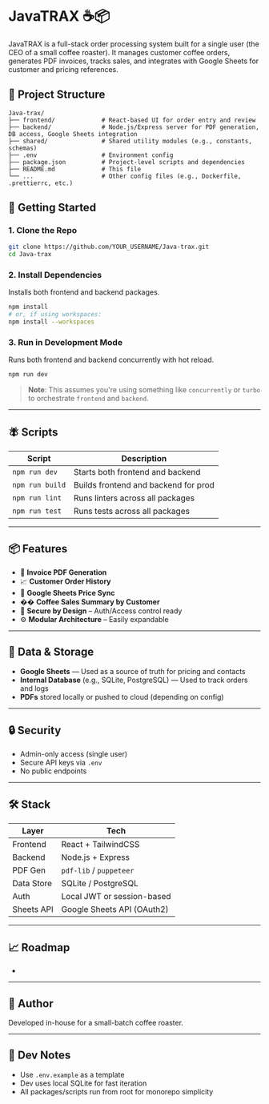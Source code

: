 # JavaTRAX ☕📦

JavaTRAX is a full-stack order processing system built for a single user (the CEO of a small coffee roaster). It manages customer coffee orders, generates PDF invoices, tracks sales, and integrates with Google Sheets for customer and pricing references.

## 📁 Project Structure

```
Java-trax/
├── frontend/             # React-based UI for order entry and review
├── backend/              # Node.js/Express server for PDF generation, DB access, Google Sheets integration
├── shared/               # Shared utility modules (e.g., constants, schemas)
├── .env                  # Environment config
├── package.json          # Project-level scripts and dependencies
├── README.md             # This file
└── ...                   # Other config files (e.g., Dockerfile, .prettierrc, etc.)
```

## 🚀 Getting Started

### 1. Clone the Repo

```bash
git clone https://github.com/YOUR_USERNAME/Java-trax.git
cd Java-trax
```

### 2. Install Dependencies

Installs both frontend and backend packages.

```bash
npm install
# or, if using workspaces:
npm install --workspaces
```

### 3. Run in Development Mode

Runs both frontend and backend concurrently with hot reload.

```bash
npm run dev
```

> **Note**: This assumes you're using something like `concurrently` or `turbo` to orchestrate `frontend` and `backend`.

---

## 🪰 Scripts

| Script          | Description                          |
| --------------- | ------------------------------------ |
| `npm run dev`   | Starts both frontend and backend     |
| `npm run build` | Builds frontend and backend for prod |
| `npm run lint`  | Runs linters across all packages     |
| `npm run test`  | Runs tests across all packages       |

---

## 📦 Features

* 💼 **Invoice PDF Generation**
* 📈 **Customer Order History**
* 🧾 **Google Sheets Price Sync**
* �� **Coffee Sales Summary by Customer**
* 🔐 **Secure by Design** – Auth/Access control ready
* ⚙️ **Modular Architecture** – Easily expandable

---

## 📂 Data & Storage

* **Google Sheets** — Used as a source of truth for pricing and contacts
* **Internal Database** (e.g., SQLite, PostgreSQL) — Used to track orders and logs
* **PDFs** stored locally or pushed to cloud (depending on config)

---

## 🔒 Security

* Admin-only access (single user)
* Secure API keys via `.env`
* No public endpoints

---

## 🛠️ Stack

| Layer      | Tech                       |
| ---------- | -------------------------- |
| Frontend   | React + TailwindCSS        |
| Backend    | Node.js + Express          |
| PDF Gen    | `pdf-lib` / `puppeteer`    |
| Data Store | SQLite / PostgreSQL        |
| Auth       | Local JWT or session-based |
| Sheets API | Google Sheets API (OAuth2) |

---

## 📈 Roadmap

*

---

## 👤 Author

Developed in-house for a small-batch coffee roaster.

---

## 🧪 Dev Notes

* Use `.env.example` as a template
* Dev uses local SQLite for fast iteration
* All packages/scripts run from root for monorepo simplicity
